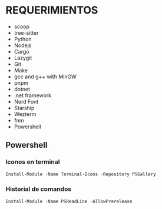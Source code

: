 # REQUERIMIENTOS
- scoop
- tree-sitter
- Python
- Nodejs
- Cargo
- Lazygit
- Git
- Make
- gcc and g++ with MinGW
- pnpm
- dotnet
- .net framework
- Nerd Font
- Starship
- Wezterm
- fnm
- Powershell

## Powershell

### Iconos en terminal
```ps1
Install-Module -Name Terminal-Icons -Repository PSGallery
```
### Historial de comandos
```ps1
Install-Module -Name PSReadLine -AllowPrerelease
```
